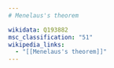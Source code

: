 ```yaml
---
# Menelaus's theorem

wikidata: Q193882
msc_classification: "51"
wikipedia_links:
  - "[[Menelaus's theorem]]"
---
```

